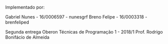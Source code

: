 Implementado por:

Gabriel Nunes - 16/0006597 - nunesgrf
Breno Felipe  - 16/0003318 - brenfeliped

Segunda entrega Oberon
Técnicas de Programação 1 - 2018/1
Prof. Rodrigo Bonifácio de Almeida